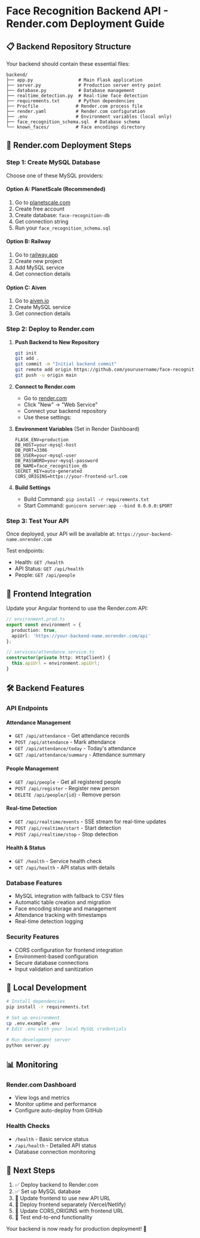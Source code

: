 # Face Recognition Backend API - Render.com Deployment Guide

## 📋 Backend Repository Structure

Your backend should contain these essential files:

```
backend/
├── app.py                 # Main Flask application
├── server.py              # Production server entry point
├── database.py            # Database management
├── realtime_detection.py  # Real-time face detection
├── requirements.txt       # Python dependencies
├── Procfile              # Render.com process file
├── render.yaml           # Render.com configuration
├── .env                  # Environment variables (local only)
├── face_recognition_schema.sql  # Database schema
└── known_faces/          # Face encodings directory
```

## 🚀 Render.com Deployment Steps

### Step 1: Create MySQL Database

Choose one of these MySQL providers:

#### Option A: PlanetScale (Recommended)
1. Go to [planetscale.com](https://planetscale.com)
2. Create free account
3. Create database: `face-recognition-db`
4. Get connection string
5. Run your `face_recognition_schema.sql`

#### Option B: Railway
1. Go to [railway.app](https://railway.app)
2. Create new project
3. Add MySQL service
4. Get connection details

#### Option C: Aiven
1. Go to [aiven.io](https://aiven.io)
2. Create MySQL service
3. Get connection details

### Step 2: Deploy to Render.com

1. **Push Backend to New Repository**
   ```bash
   git init
   git add .
   git commit -m "Initial backend commit"
   git remote add origin https://github.com/yourusername/face-recognition-backend.git
   git push -u origin main
   ```

2. **Connect to Render.com**
   - Go to [render.com](https://render.com)
   - Click "New" → "Web Service"
   - Connect your backend repository
   - Use these settings:

3. **Environment Variables** (Set in Render Dashboard)
   ```
   FLASK_ENV=production
   DB_HOST=your-mysql-host
   DB_PORT=3306
   DB_USER=your-mysql-user
   DB_PASSWORD=your-mysql-password
   DB_NAME=face_recognition_db
   SECRET_KEY=auto-generated
   CORS_ORIGINS=https://your-frontend-url.com
   ```

4. **Build Settings**
   - Build Command: `pip install -r requirements.txt`
   - Start Command: `gunicorn server:app --bind 0.0.0.0:$PORT`

### Step 3: Test Your API

Once deployed, your API will be available at:
`https://your-backend-name.onrender.com`

Test endpoints:
- Health: `GET /health`
- API Status: `GET /api/health`
- People: `GET /api/people`

## 🔗 Frontend Integration

Update your Angular frontend to use the Render.com API:

```typescript
// environment.prod.ts
export const environment = {
  production: true,
  apiUrl: 'https://your-backend-name.onrender.com/api'
};

// services/attendance.service.ts
constructor(private http: HttpClient) {
  this.apiUrl = environment.apiUrl;
}
```

## 🛠️ Backend Features

### API Endpoints

#### Attendance Management
- `GET /api/attendance` - Get attendance records
- `POST /api/attendance` - Mark attendance
- `GET /api/attendance/today` - Today's attendance
- `GET /api/attendance/summary` - Attendance summary

#### People Management
- `GET /api/people` - Get all registered people
- `POST /api/register` - Register new person
- `DELETE /api/people/{id}` - Remove person

#### Real-time Detection
- `GET /api/realtime/events` - SSE stream for real-time updates
- `POST /api/realtime/start` - Start detection
- `POST /api/realtime/stop` - Stop detection

#### Health & Status
- `GET /health` - Service health check
- `GET /api/health` - API status with details

### Database Features
- MySQL integration with fallback to CSV files
- Automatic table creation and migration
- Face encoding storage and management
- Attendance tracking with timestamps
- Real-time detection logging

### Security Features
- CORS configuration for frontend integration
- Environment-based configuration
- Secure database connections
- Input validation and sanitization

## 🔧 Local Development

```bash
# Install dependencies
pip install -r requirements.txt

# Set up environment
cp .env.example .env
# Edit .env with your local MySQL credentials

# Run development server
python server.py
```

## 📊 Monitoring

### Render.com Dashboard
- View logs and metrics
- Monitor uptime and performance
- Configure auto-deploy from GitHub

### Health Checks
- `/health` - Basic service status
- `/api/health` - Detailed API status
- Database connection monitoring

## 🎯 Next Steps

1. ✅ Deploy backend to Render.com
2. ✅ Set up MySQL database
3. 🔄 Update frontend to use new API URL
4. 🔄 Deploy frontend separately (Vercel/Netlify)
5. 🔄 Update CORS_ORIGINS with frontend URL
6. 🔄 Test end-to-end functionality

Your backend is now ready for production deployment! 🚀
